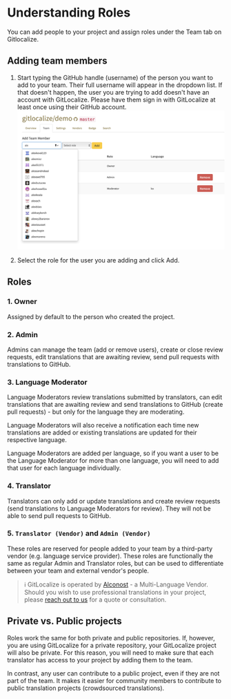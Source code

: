 # Understanding Roles

You can add people to your project and assign roles under the Team tab on Gitlocalize.

## Adding team members

1. Start typing the GitHub handle (username) of the person you want to add to your team. Their full username will appear in the dropdown list. If that doesn't happen, the user you are trying to add doesn't have an account with GitLocalize. Please have them sign in with GitLocalize at least once using their GitHub account.
![Adding users](assets/img/understanding_roles/adding_users.png)

2. Select the role for the user you are adding and click Add.

## Roles

### 1. Owner

Assigned by default to the person who created the project.

### 2. Admin

Admins can manage the team (add or remove users), create or close review requests, edit translations that are awaiting review, send pull requests with translations to GitHub.

### 3. Language Moderator

Language Moderators review translations submitted by translators, can edit translations that are awaiting review and send translations to GitHub (create pull requests) - but only for the language they are moderating.

Language Moderators will also receive a notification each time new translations are added or existing translations are updated for their respective language.

Language Moderators are added per language, so if you want a user to be the Language Moderator for more than one language, you will need to add that user for each language individually.

### 4. Translator

Translators can only add or update translations and create review requests (send translations to Language Moderators for review). They will not be able to send pull requests to GitHub.

### 5. `Translator (Vendor)` and `Admin (Vendor)`

These roles are reserved for people added to your team by a third-party vendor (e.g. language service provider). These roles are functionally the same as regular Admin and Translator roles, but can be used to differentiate between your team and external vendor's people.

> ℹ️ GitLocalize is operated by [Alconost](https://alconost.com) - a Multi-Language Vendor. Should you wish to use professional translations in your project, please [reach out to us](https://gitlocalize.com/inquiries/new) for a quote or consultation.

## Private vs. Public projects

Roles work the same for both private and public repositories. If, however, you are using GitLocalize for a private repository, your GitLocalize project will also be private. For this reason, you will need to make sure that each translator has access to your project by adding them to the team.

In contrast, any user can contribute to a public project, even if they are not part of the team. It makes it easier for community members to contribute to public translation projects (crowdsourced translations).
